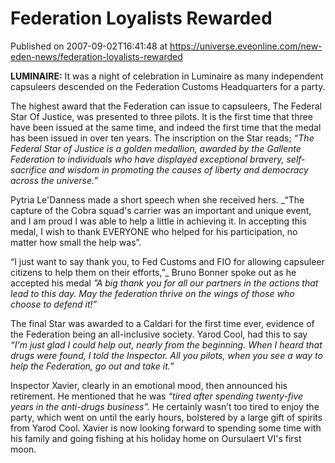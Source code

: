 # Federation Loyalists Rewarded
Published on 2007-09-02T16:41:48 at https://universe.eveonline.com/new-eden-news/federation-loyalists-rewarded

**LUMINAIRE:** It was a night of celebration in Luminaire as many independent capsuleers descended on the Federation Customs Headquarters for a party. 

The highest award that the Federation can issue to capsuleers, The Federal Star Of Justice, was presented to three pilots. It is the first time that three have been issued at the same time, and indeed the first time that the medal has been issued in over ten years. The inscription on the Star reads; _“The Federal Star of Justice is a golden medallion, awarded by the Gallente Federation to individuals who have displayed exceptional bravery, self-sacrifice and wisdom in promoting the causes of liberty and democracy across the universe.”_

Pytria Le'Danness made a short speech when she received hers. _“The capture of the Cobra squad's carrier was an important and unique event, and I am proud I was able to help a little in achieving it. In accepting this medal, I wish to thank EVERYONE who helped for his participation, no matter how small the help was”.

“I just want to say thank you, to Fed Customs and FIO for allowing capsuleer citizens to help them on their efforts,”_ Bruno Bonner spoke out as he accepted his medal _”A big thank you for all our partners in the actions that lead to this day. May the federation thrive on the wings of those who choose to defend it!”_

The final Star was awarded to a Caldari for the first time ever, evidence of the Federation being an all-inclusive society. Yarod Cool, had this to say _“I'm just glad I could help out, nearly from the beginning. When I heard that drugs were found, I told the Inspector. All you pilots, when you see a way to help the Federation, go out and take it.”_

Inspector Xavier, clearly in an emotional mood, then announced his retirement. He mentioned that he was _“tired after spending twenty-five years in the anti-drugs business”._ He certainly wasn’t too tired to enjoy the party, which went on until the early hours, bolstered by a large gift of spirits from Yarod Cool. Xavier is now looking forward to spending some time with his family and going fishing at his holiday home on Oursulaert VI's first moon.
